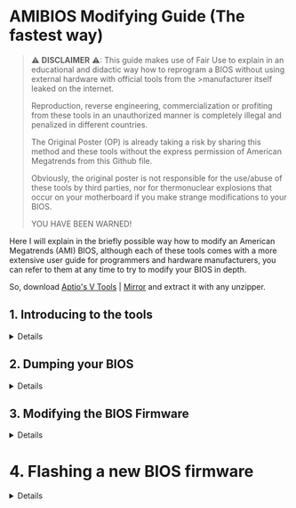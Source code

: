 [Aptio's V Tools]: https://www.mediafire.com/file/ucvt4pdxjrtpmu7/Tools_for_AMI_Aptio_V.zip/file
[Mirror]: https://disk.yandex.com/d/XrZjsImaqxl8Uw

# AMIBIOS Modifying Guide (The fastest way)

> ⚠ **DISCLAIMER** ⚠: This guide makes use of Fair Use to explain in an educational and didactic way how to reprogram a BIOS without using external hardware with official tools from the >manufacturer itself leaked on the internet.
>
>Reproduction, reverse engineering, commercialization or profiting from these tools in an unauthorized manner is completely illegal and penalized in different countries.
>
>The Original Poster (OP) is already taking a risk by sharing this method and these tools without the express permission of American Megatrends from this Github file.
>
>Obviously, the original poster is not responsible for the use/abuse of these tools by third parties, nor for thermonuclear explosions that occur on your motherboard if you make strange modifications to your BIOS.
>
>YOU HAVE BEEN WARNED!


Here I will explain in the briefly possible way how to modify an American Megatrends (AMI) BIOS, although each of these tools comes with a more extensive user guide for programmers and hardware manufacturers, you can refer to them at any time to try to modify your BIOS in depth.

So, download [Aptio's V Tools] | [Mirror] and extract it with any unzipper.


## 1. Introducing to the tools

<details>

Once unzipped, we will have the following files:
   
Aptio V AMI Firmware Update Utility (**AFU**): This is to safely dump and/or flash all of our BIOS images to the motherboard without using an external programmer.

This has 3 variants:
 
- AFUDOS: For flash BIOS firmwares from DOS System/Command Prompt or Legacy BIOSes

- AFUEFI: For flash BIOS firmwares from a USB Memory Stick on UEFI BIOSes (GNU/Linux OSes included). 

- AFUWIN: For flash BIOS firmwares from Windows 7/8/8.1/10 with some intuitive options (command prompt) or an understandable interface (GUI).


AMI BIOS Guard Firmware Update Tool (**AMIBGT**, within AFU files): This is a trusted BIOS Flasher for firmwares with Intel Bios Guard Security available.

This has 2 variants:

 - BGTEFI: For flash BIOS firmwares from a USB Memory Stick on UEFI BIOSes (GNU/Linux). 

 - BGTWIN: For flash BIOS firmwares from Windows 7/8/8.1/10 (command prompt)

AMI BIOS Configuration Program (**AMIBCP**): This is the cherry on the cake, where we can modify/unlock/hide parameters, settings, menus and anything else we can think of as long as the BIOS chip and the Chipset allow it. This is only available for Windows 7 and 10; on Windows 8/8.1 may be works but crash randomly.

---

</details>

## 2. Dumping your BIOS

<details>

Now, we proceed to execute AFU (in my case, AFUWINGUI):


![AFU1](https://i.imgur.com/yNsa8RU.png)

*Here we can see relevant information about the BIOS that is currently installed on our motherboard, such as: The Operating System, the BIOS firmware size, the NVRAM size, the firmware version and GUID, and the chip model that our BIOS uses*.



In this specific case, I show how to make a dump of our already installed BIOS pressing the "Save" option:


![AFU2](https://i.imgur.com/Ca2yiq1.png)

*You can rename the dump file to the path and name you want as long as you don't change its .fd/.rom format*


When the dump process starts, it will automatically take you to the "Progress" tab.
While the dump process is running, you will not be able to use your computer until it is finished.

Once the process is complete, the "Progress" tab will look like this:

![AFU3](https://i.imgur.com/OA9pWGx.png)

*If «Stage» is "done" you could close the AFU program.*

---

</details>

## 3. Modifying the BIOS Firmware

<details>

Now that we have a dump of our BIOS firmware, we proceed to run AMIBCP to modify it.

*We go to the "Open 📂" option, look for our firmware in .fd/.rom format and select it*

![BCP1](https://i.imgur.com/gqltUUE.png)


At this point, we will see on the left panel, the entire structure of the firmware; while on the right side, each and every one of the options to customize are displayed.


![BCP2](https://i.imgur.com/uf588We.png)

*In this case, I will do the demonstration with the Overclocking settings*


As we can see, some specific values ​​can be defined such as:

- Control group structures: Also known as categories, this is where different sets of instructions are grouped together.
- Show: As the name suggests, it defines whether a category/instruction is visible (or not) in the BIOS Firmware.
- Access/Use: Defines who is the viewer of the categories/options in the BIOS interface. This is divided into 4 groups:

  - Default: Sets to a specific viewer type defined by the manufacturer (in this case AMI).
  - User: Defines any type of user that enters the interface as an observer.
  - Extended User: It is very similar to the previous one, but this observer can only access with certain "administrative permissions" (such as a password in the BIOS Firmware)
  - Supervisor: This observer needs to enable the BIOS "Administrator Mode" to see the categories/options
 
- Fail-safe: Defines specific parameters to be met, such as a switch, a data swap option or a toggle option (eg. Graphic memory allocation is the Category, User is the Access (viewer) on BIOS UI and "2GB" is the Fail-safe option, like a testing value). 
- Optimal: It is a parameter similar to the fail-safe parameter, but within values ​​previously established by the manufacturer (eg. Graphic memory allocation is the Category, User is the Access (viewer) on BIOS UI, "2GB" is the Fail-safe option and "128MB" is the Optimal option, like a final/effective value).


*Once our modification is complete, we can save (or save as) our modified firmware as seen below.*

![BCP3](https://i.imgur.com/ctFVcvQ.png)
  
</details>

# 4. Flashing a new BIOS firmware
<details>

New info tommorow

</details>

